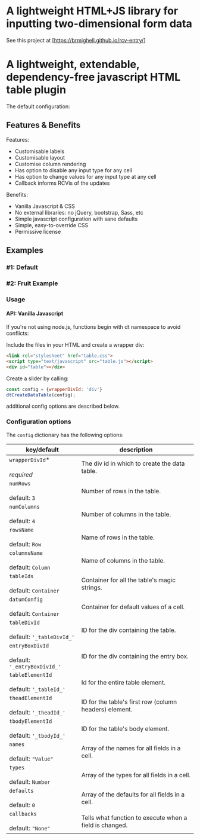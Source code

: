 # A lightweight HTML+JS library for inputting two-dimensional form data

See this project at [https://brmighell.github.io/rcv-entry/]



# A lightweight, extendable, dependency-free javascript HTML table plugin

The default configuration:

## Features & Benefits
Features:
* Customisable labels
* Customisable layout
* Customise column rendering
* Has option to disable any input type for any cell
* Has option to change values for any input type at any cell
* Callback informs RCVis of the updates

Benefits:
* Vanilla Javascript & CSS
* No external libraries: no jQuery, bootstrap, Sass, etc
* Simple javascript configuration with sane defaults
* Simple, easy-to-override CSS
* Permissive license

## Examples
### #1: Default

### #2: Fruit Example

### Usage
#### API: Vanilla Javascript
If you're not using node.js, functions begin with dt namespace to avoid conflicts:

Include the files in your HTML and create a wrapper div:
```html
<link rel="stylesheet" href="table.css">
<script type="text/javascript" src="table.js"></script>
<div id="table"></div>
```

Create a slider by calling:
```javascript
const config = {wrapperDivId: 'div'}
dtCreateDataTable(config);
```

additional config options are described below.

### Configuration options
The `config` dictionary has the following options:

| key/default | description |
| --- | --- |
| `wrapperDivId`\* <br/><br/> _required_ | The div id in which to create the data table. |
| `numRows` <br/><br/> default: `3` | Number of rows in the table. |
| `numColumns` <br/><br/> default: `4` | Number of columns in the table. |
| `rowsName` <br/><br/> default: `Row` | Name of rows in the table. |
| `columnsName` <br/><br/> default: `Column` | Name of columns in the table. |
| `tableIds` <br/><br/> default: `Container` | Container for all the table's magic strings. |
| `datumConfig` <br/><br/> default: `Container` | Container for default values of a cell. |
| `tableDivId` <br/><br/> default: `'_tableDivId_'` | ID for the div containing the table. |
| `entryBoxDivId` <br/><br/> default: `'_entryBoxDivId_'` | ID for the div containing the entry box. |
| `tableElementId` <br/><br/> default: `'_tableId_'` | Id for the entire table element. |
| `theadElementId ` <br/><br/> default: `'_theadId_'` | ID for the table's first row (column headers) element. |
| `tbodyElementId` <br/><br/> default: `'_tbodyId_'` | ID for the table's body element. |
| `names` <br/><br/> default: `"Value"` | Array of the names for all fields in a cell. |
| `types` <br/><br/> default: `Number` | Array of the types for all fields in a cell. |
| `defaults` <br/><br/> default: `0` | Array of the defaults for all fields in a cell. |
| `callbacks` <br/><br/> default: `"None"` | Tells what function to execute when a field is changed. |
